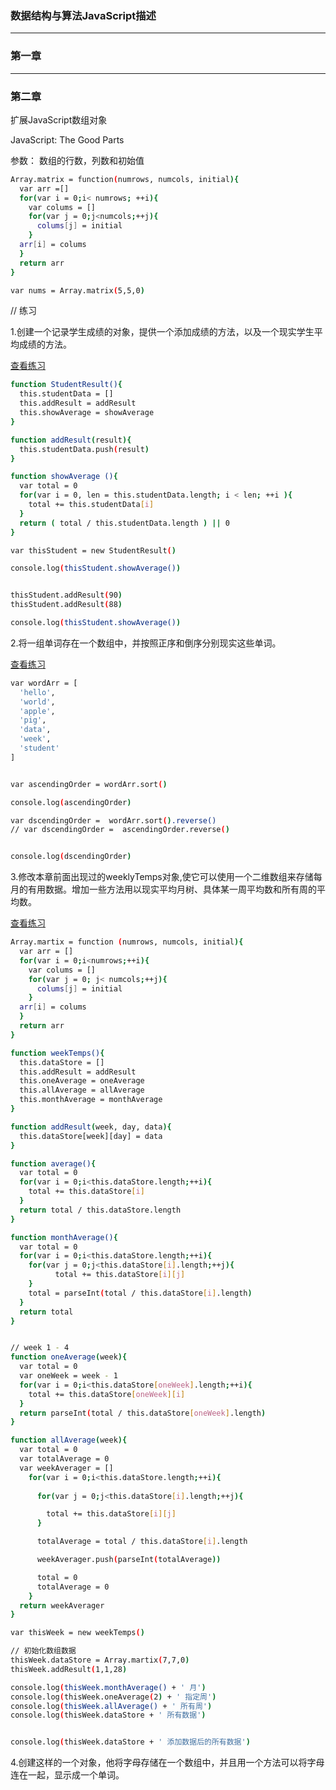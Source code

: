 ### 数据结构与算法JavaScript描述

---

### 第一章
---
### 第二章

扩展JavaScript数组对象

JavaScript: The Good Parts

参数： 数组的行数，列数和初始值

``` bash
Array.matrix = function(numrows, numcols, initial){
  var arr =[]
  for(var i = 0;i< numrows; ++i){
    var colums = []
    for(var j = 0;j<numcols;++j){
      colums[j] = initial
    }
  arr[i] = colums
  }
  return arr
}
```

``` bash
var nums = Array.matrix(5,5,0)
```

// 练习

1.创建一个记录学生成绩的对象，提供一个添加成绩的方法，以及一个现实学生平均成绩的方法。

[查看练习](https://github.com/xiaotiandada/Learn_book/tree/master/%E6%95%B0%E6%8D%AE%E7%BB%93%E6%9E%84%E4%B8%8E%E7%AE%97%E6%B3%95JavaScript%E6%8F%8F%E8%BF%B0/%E7%AC%AC%E4%BA%8C%E7%AB%A0)

``` bash
function StudentResult(){
  this.studentData = []
  this.addResult = addResult
  this.showAverage = showAverage
}

function addResult(result){
  this.studentData.push(result)
}

function showAverage (){
  var total = 0
  for(var i = 0, len = this.studentData.length; i < len; ++i ){
    total += this.studentData[i]
  }
  return ( total / this.studentData.length ) || 0
}

var thisStudent = new StudentResult()

console.log(thisStudent.showAverage())


thisStudent.addResult(90)
thisStudent.addResult(88)

console.log(thisStudent.showAverage())
```

2.将一组单词存在一个数组中，并按照正序和倒序分别现实这些单词。

[查看练习](https://github.com/xiaotiandada/Learn_book/tree/master/%E6%95%B0%E6%8D%AE%E7%BB%93%E6%9E%84%E4%B8%8E%E7%AE%97%E6%B3%95JavaScript%E6%8F%8F%E8%BF%B0/%E7%AC%AC%E4%BA%8C%E7%AB%A0)

``` bash
var wordArr = [
  'hello',
  'world',
  'apple',
  'pig',
  'data',
  'week',
  'student'
]


var ascendingOrder = wordArr.sort()

console.log(ascendingOrder)

var dscendingOrder =  wordArr.sort().reverse()
// var dscendingOrder =  ascendingOrder.reverse()


console.log(dscendingOrder)

```

3.修改本章前面出现过的weeklyTemps对象,使它可以使用一个二维数组来存储每月的有用数据。增加一些方法用以现实平均月树、具体某一周平均数和所有周的平均数。

[查看练习](https://github.com/xiaotiandada/Learn_book/tree/master/%E6%95%B0%E6%8D%AE%E7%BB%93%E6%9E%84%E4%B8%8E%E7%AE%97%E6%B3%95JavaScript%E6%8F%8F%E8%BF%B0/%E7%AC%AC%E4%BA%8C%E7%AB%A0)

```bash
Array.martix = function (numrows, numcols, initial){
  var arr = []
  for(var i = 0;i<numrows;++i){
    var colums = []
    for(var j = 0; j< numcols;++j){
      colums[j] = initial
    }
  arr[i] = colums
  }
  return arr
}

function weekTemps(){
  this.dataStore = []
  this.addResult = addResult
  this.oneAverage = oneAverage
  this.allAverage = allAverage
  this.monthAverage = monthAverage
}

function addResult(week, day, data){
  this.dataStore[week][day] = data
}

function average(){
  var total = 0
  for(var i = 0;i<this.dataStore.length;++i){
    total += this.dataStore[i]
  }
  return total / this.dataStore.length
}

function monthAverage(){
  var total = 0
  for(var i = 0;i<this.dataStore.length;++i){
    for(var j = 0;j<this.dataStore[i].length;++j){
          total += this.dataStore[i][j]
    }
    total = parseInt(total / this.dataStore[i].length)
  }
  return total
}


// week 1 - 4
function oneAverage(week){
  var total = 0
  var oneWeek = week - 1
  for(var i = 0;i<this.dataStore[oneWeek].length;++i){
    total += this.dataStore[oneWeek][i]
  }
  return parseInt(total / this.dataStore[oneWeek].length)
}

function allAverage(week){
  var total = 0
  var totalAverage = 0
  var weekAverager = []
    for(var i = 0;i<this.dataStore.length;++i){
      
      for(var j = 0;j<this.dataStore[i].length;++j){

        total += this.dataStore[i][j]
      }

      totalAverage = total / this.dataStore[i].length

      weekAverager.push(parseInt(totalAverage))

      total = 0
      totalAverage = 0
    }
  return weekAverager
}

var thisWeek = new weekTemps()

// 初始化数组数据
thisWeek.dataStore = Array.martix(7,7,0)
thisWeek.addResult(1,1,28)

console.log(thisWeek.monthAverage() + ' 月')
console.log(thisWeek.oneAverage(2) + ' 指定周')
console.log(thisWeek.allAverage() + ' 所有周')
console.log(thisWeek.dataStore + ' 所有数据')


console.log(thisWeek.dataStore + ' 添加数据后的所有数据')

```

4.创建这样的一个对象，他将字母存储在一个数组中，并且用一个方法可以将字母连在一起，显示成一个单词。

